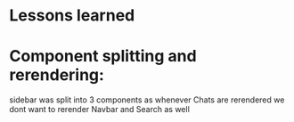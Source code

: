 # Lessons learned

# Component splitting and rerendering:

sidebar was split into 3 components as whenever Chats are rerendered we dont want to rerender Navbar and Search as well

<div className="sidebar">
<Navbar />
<Search />
<Chats />
</div>

